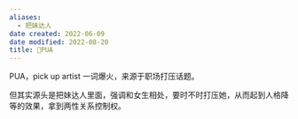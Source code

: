 ```yaml
---
aliases:
  - 把妹达人
date created: 2022-06-09
date modified: 2022-08-20
title: 🐤PUA
---
```


PUA，pick up artist 一词爆火，来源于职场打压话题。

但其实源头是把妹达人里面，强调和女生相处，要时不时打压她，从而起到人格降等的效果，拿到两性关系控制权。
